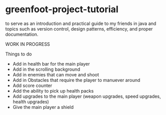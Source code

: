 # greenfoot-project-tutorial
to serve as an introduction and practical guide to my friends in java and topics such as version control, design patterns, efficiency, and proper documentation.


WORK IN PROGRESS

Things to do
- Add in health bar for the main player
- Add in the scrolling background
- Add in enemies that can move and shoot
- Add in Obstacles that require the player to manuever around
- Add score counter
- Add the ability to pick up health packs
- Add upgrades to the main player (weapon upgrades, speed upgrades, health upgrades)
- Give the main player a shield
